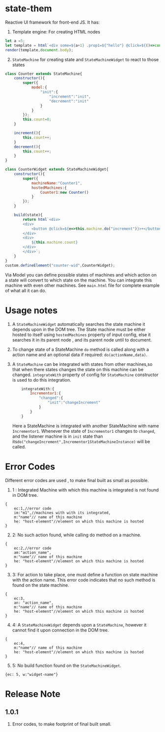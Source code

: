 # state-them
Reactive UI framework for front-end JS.
It has:
1. Template engine: For creating HTML nodes
```js
let a =5;
let template = html`<div some=${a+1} .prop1=${"hello"} @click=${()=>console.log("do_something")}>${a}</div>`;
render(template,document.body);
```
2. `StateMachine` for creating state and `StateMachineWidget` to react to those states
```js
class Counter extends StateMachine{
    constructor(){
        super({
            model:{
                "init":{
                    "increment":"init",
                    "decrement":"init"
                }
            }
        });
        this.count=0;
    }

    increment(){
        this.count++;
    }
    decrement(){
        this.count++;
    }
}

class CounterWidget extends StateMachineWidget{
    constructor(){
        super({
            machineName:"Counter1",
            hostedMachines:{
                Counter1:new Counter()
            }
        });
    }

    build(state){
        return html`<div>
        <div>
            <button @click=${e=>this.machine.do("increment")}>+</button><button @click=${e=>this.machine.do("decrement")}>-</button>
        </div>
        <div>
            ${this.machine.count}
        </div>
        </div>`;
    }
}
custom.defineElement("counter-wid",CounterWidget);
```

Via Model you can define possible states of machines and which action on a state will convert to which state on the machine.
You can integrate this machine with even other machines. See `main.html` file for complete example of what all it can do.

# Usage notes
1. A `StateMachineWidget` automatically searches the state machine it depends upon in the DOM tree. The State machine must be either hosted to itself using `hostedMachines` property
    of input config, else it searches it in its parent node , and its parent node until to document.

2. To change state of a StateMachine `do` method is called along with a action name and an optional data if required: `do(actionName,data)`.
3. A `StateMachine` can be integrated with states from other machines,so that when there states changes the state on this machine can be changed. `integrateWith` property of config for `StateMachine` constructor is used to do this integration.
    ```js
        integrateWith:{
            Incrementor1:{
                "changed":{
                    "init":"changeIncrement"
                }
            }
        }
    ```
    Here a StateMachine is integrated with another StateMachine with name `Incrementor1`. Whenever the state of `Incrementor1` changes to `changed`, and 
    the listener machine is in `init` state than its`do("changeIncrement",Incrementor1StateMachineInstance)` will be called.


# Error Codes
Different error codes are used , to make final built as small as possible.

1. 1 : Integrated Machine with which this machine is integrated is not found in DOM tree.
```
{
    ec:1,//error code
    im:"m1",//machines with with its integrated,
    m:"name"// name of this machine
    he: "host-element"//element on which this machine is hosted
}
```

2. 2: No such action found, while calling do method on a machine.
```
{
    ec:2,//error code
    am:"action_name",
    m:"name"// name of this machine
    he: "host-element"//element on which this machine is hosted
}
```

3. 3: For action to take place, one must define a function on state machine with the action name. This error code indicates that no such method is found on the state machine.
```
{
    ec:3,
    an: "action_name",
    m:"name"// name of this machine
    he: "host-element"//element on which this machine is hosted
}
```

4. 4: A `StateMachineWidget` depends upon a `StateMachine`, however it cannot find it upon connection in the DOM tree.
```
{
    ec:4,
    m:"name"// name of this machine
    he: "host-element"//element on which this machine is hosted
}
```

5. 5: No build function found on the `StateMachineWidget`. 
```
{ec: 5, w:"widget-name"}
```

# Release Note

## 1.0.1
1. Error codes, to make footprint of final built small.